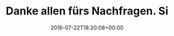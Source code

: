 ---
retweeted: false
source: <a href="http://twitter.com/download/android" rel="nofollow">Twitter for Android</a>
entities:
  user_mentions: []
  urls: []
  symbols: []
  media:
  - expanded_url: https://twitter.com/bascht/status/756554435141173252/photo/1
    indices:
    - '40'
    - '63'
    url: https://t.co/x8BpHrZ3y3
    media_url: http://pbs.twimg.com/media/Cn_SPMZWYAAqLJc.jpg
    id_str: '756554420888952832'
    id: '756554420888952832'
    media_url_https: https://pbs.twimg.com/media/Cn_SPMZWYAAqLJc.jpg
    sizes:
      small:
        w: '383'
        h: '680'
        resize: fit
      medium:
        w: '675'
        h: '1200'
        resize: fit
      thumb:
        w: '150'
        h: '150'
        resize: crop
      large:
        w: '1152'
        h: '2048'
        resize: fit
    type: photo
    display_url: pic.twitter.com/x8BpHrZ3y3
  hashtags: []
display_text_range:
- '0'
- '63'
favorite_count: '8'
id_str: '756554435141173252'
truncated: false
retweet_count: '0'
id: '756554435141173252'
possibly_sensitive: false
created_at: Fri Jul 22 18:20:08 +0000 2016
favorited: false
full_text: Danke allen fürs Nachfragen. Sind safe.
lang: de
extended_entities:
  media:
  - expanded_url: https://twitter.com/bascht/status/756554435141173252/photo/1
    indices:
    - '40'
    - '63'
    url: https://t.co/x8BpHrZ3y3
    media_url: http://pbs.twimg.com/media/Cn_SPMZWYAAqLJc.jpg
    id_str: '756554420888952832'
    id: '756554420888952832'
    media_url_https: https://pbs.twimg.com/media/Cn_SPMZWYAAqLJc.jpg
    sizes:
      small:
        w: '383'
        h: '680'
        resize: fit
      medium:
        w: '675'
        h: '1200'
        resize: fit
      thumb:
        w: '150'
        h: '150'
        resize: crop
      large:
        w: '1152'
        h: '2048'
        resize: fit
    type: photo
    display_url: pic.twitter.com/x8BpHrZ3y3
tags:
- pesos:twitter
date: '2016-07-22T18:20:08+00:00'
src: https://twitter.com/bascht/status/756554435141173252
original_url: https://twitter.com/bascht/status/756554435141173252
type: twitter_tweet
media_url: https://img.bascht.com/twitter/pbs.twimg.com/media/Cn_SPMZWYAAqLJc.jpg
text: Danke allen fürs Nachfragen. Sind safe.
title: Danke allen fürs Nachfragen. Si

---